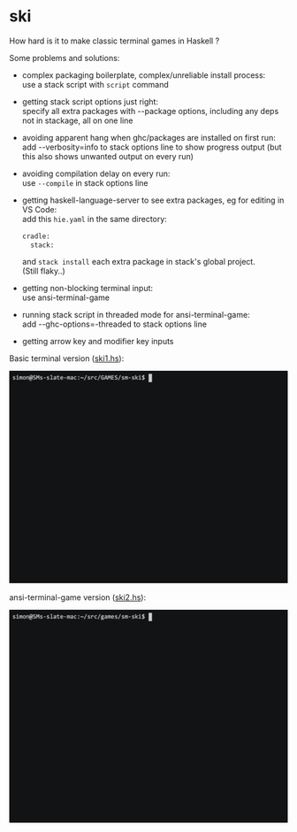 # ski

How hard is it to make classic terminal games in Haskell ?

Some problems and solutions:

- complex packaging boilerplate, complex/unreliable install process:\
  use a stack script with `script` command

- getting stack script options just right:\
  specify all extra packages with --package options,
  including any deps not in stackage,
  all on one line

- avoiding apparent hang when ghc/packages are installed on first run:\
  add --verbosity=info to stack options line to show progress output
  (but this also shows unwanted output on every run)

- avoiding compilation delay on every run:\
  use `--compile` in stack options line

- getting haskell-language-server to see extra packages, eg for editing in VS Code:\
  add this `hie.yaml` in the same directory:
  ```
  cradle:
    stack:
  ```
  and `stack install` each extra package in stack's global project.\
  (Still flaky..)

- getting non-blocking terminal input:\
  use ansi-terminal-game

- running stack script in threaded mode for ansi-terminal-game:\
  add --ghc-options=-threaded to stack options line

- getting arrow key and modifier key inputs

Basic terminal version ([ski1.hs](ski1.hs)):

![screencast](ski1.gif)

ansi-terminal-game version ([ski2.hs](ski2.hs)):

![screencast](ski2.gif)
